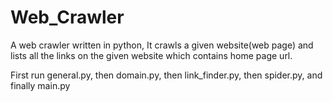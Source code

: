 # Web_Crawler
A web crawler written in python, It crawls a given website(web page) and lists all the links on the given website which contains home page url.

First run general.py,
then domain.py,
then link_finder.py,
then spider.py,
and finally main.py
